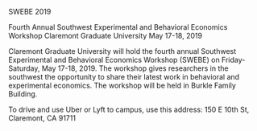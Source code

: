 SWEBE 2019

Fourth Annual Southwest Experimental and Behavioral Economics Workshop
Claremont Graduate University
May 17-18, 2019

Claremont Graduate University will hold the fourth annual Southwest Experimental and Behavioral Economics Workshop (SWEBE) on Friday-Saturday, May 17-18, 2019. The workshop gives researchers in the southwest the opportunity to share their latest work in behavioral and experimental economics. The workshop will be held in Burkle Family Building.

To drive and use Uber or Lyft to campus, use this address: 150 E 10th St, Claremont, CA 91711
